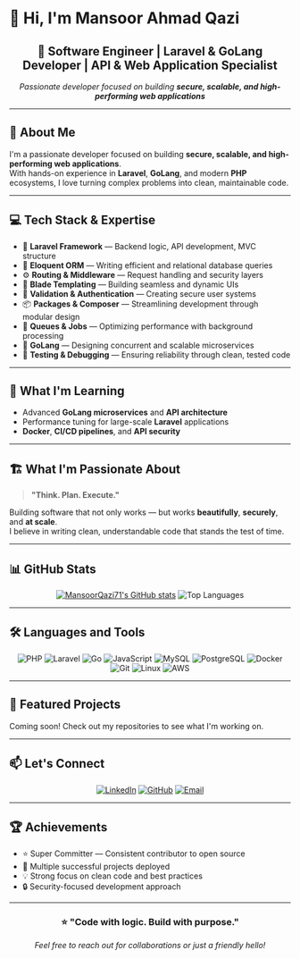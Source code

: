 # 👋 Hi, I'm Mansoor Ahmad Qazi

<div align="center">

## 🚀 **Software Engineer | Laravel & GoLang Developer | API & Web Application Specialist**

*Passionate developer focused on building **secure, scalable, and high-performing web applications***

</div>

---

## 💫 About Me

I'm a passionate developer focused on building **secure, scalable, and high-performing web applications**.  
With hands-on experience in **Laravel**, **GoLang**, and modern **PHP** ecosystems, I love turning complex problems into clean, maintainable code.

---

## 💻 **Tech Stack & Expertise**

- 🧠 **Laravel Framework** — Backend logic, API development, MVC structure  
- 💾 **Eloquent ORM** — Writing efficient and relational database queries  
- ⚙️ **Routing & Middleware** — Request handling and security layers  
- 🎨 **Blade Templating** — Building seamless and dynamic UIs  
- 🔐 **Validation & Authentication** — Creating secure user systems  
- 📦 **Packages & Composer** — Streamlining development through modular design  
- 🚀 **Queues & Jobs** — Optimizing performance with background processing  
- 🧩 **GoLang** — Designing concurrent and scalable microservices  
- 🧪 **Testing & Debugging** — Ensuring reliability through clean, tested code  

---

## 🌱 **What I'm Learning**

- Advanced **GoLang microservices** and **API architecture**
- Performance tuning for large-scale **Laravel** applications  
- **Docker**, **CI/CD pipelines**, and **API security**

---

## 🏗️ **What I'm Passionate About**

> **"Think. Plan. Execute."**

Building software that not only works — but works **beautifully**, **securely**, and **at scale**.  
I believe in writing clean, understandable code that stands the test of time.

---

## 📊 **GitHub Stats**

<div align="center">

[![MansoorQazi71's GitHub stats](https://github-readme-stats.vercel.app/api?username=MansoorQazi71)](https://github.com/MansoorQazi71/github-readme-stats)
![Top Languages](https://github-readme-stats.vercel.app/api/top-langs/?username=MansoorQazi71&layout=compact&theme=dark)

</div>

---

## 🛠️ **Languages and Tools**

<div align="center">

![PHP](https://img.shields.io/badge/PHP-777BB4?style=for-the-badge&logo=php&logoColor=white)
![Laravel](https://img.shields.io/badge/Laravel-FF2D20?style=for-the-badge&logo=laravel&logoColor=white)
![Go](https://img.shields.io/badge/Go-00ADD8?style=for-the-badge&logo=go&logoColor=white)
![JavaScript](https://img.shields.io/badge/JavaScript-F7DF1E?style=for-the-badge&logo=javascript&logoColor=black)
![MySQL](https://img.shields.io/badge/MySQL-005C84?style=for-the-badge&logo=mysql&logoColor=white)
![PostgreSQL](https://img.shields.io/badge/PostgreSQL-316192?style=for-the-badge&logo=postgresql&logoColor=white)
![Docker](https://img.shields.io/badge/Docker-2496ED?style=for-the-badge&logo=docker&logoColor=white)
![Git](https://img.shields.io/badge/Git-F05032?style=for-the-badge&logo=git&logoColor=white)
![Linux](https://img.shields.io/badge/Linux-FCC624?style=for-the-badge&logo=linux&logoColor=black)
![AWS](https://img.shields.io/badge/AWS-FF9900?style=for-the-badge&logo=amazonaws&logoColor=white)

</div>

---

## 🎯 **Featured Projects**

Coming soon! Check out my repositories to see what I'm working on.

---

## 📫 **Let's Connect**

<div align="center">

[![LinkedIn](https://img.shields.io/badge/LinkedIn-0A66C2?style=for-the-badge&logo=linkedin&logoColor=white)](https://linkedin.com/in/mansoorqazi71)
[![GitHub](https://img.shields.io/badge/GitHub-181717?style=for-the-badge&logo=github&logoColor=white)](https://github.com/MansoorQazi71)
[![Email](https://img.shields.io/badge/Email-EA4335?style=for-the-badge&logo=gmail&logoColor=white)](mailto:mansoorqazi71@gmail.com)

</div>

---


## 🏆 **Achievements**

- ⭐ Super Committer — Consistent contributor to open source  
- 🚀 Multiple successful projects deployed  
- 💡 Strong focus on clean code and best practices  
- 🔒 Security-focused development approach  

---

<div align="center">

### ⭐ **"Code with logic. Build with purpose."**

*Feel free to reach out for collaborations or just a friendly hello!*

</div>
